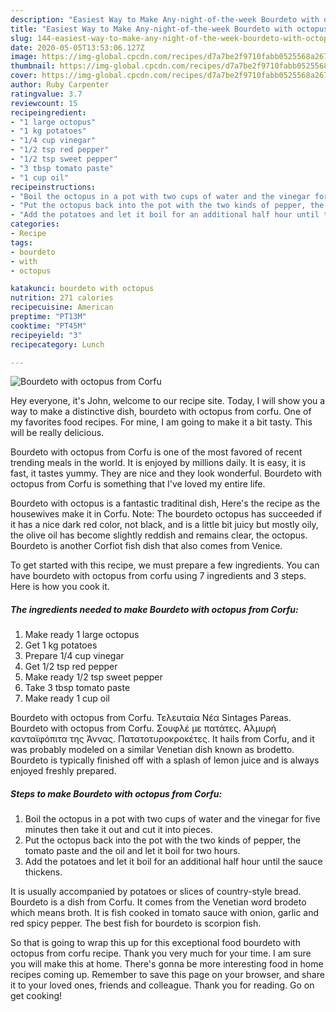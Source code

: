 ```yaml
---
description: "Easiest Way to Make Any-night-of-the-week Bourdeto with octopus from Corfu"
title: "Easiest Way to Make Any-night-of-the-week Bourdeto with octopus from Corfu"
slug: 144-easiest-way-to-make-any-night-of-the-week-bourdeto-with-octopus-from-corfu
date: 2020-05-05T13:53:06.127Z
image: https://img-global.cpcdn.com/recipes/d7a7be2f9710fabb0525568a2677e412/751x532cq70/bourdeto-with-octopus-from-corfu-recipe-main-photo.jpg
thumbnail: https://img-global.cpcdn.com/recipes/d7a7be2f9710fabb0525568a2677e412/751x532cq70/bourdeto-with-octopus-from-corfu-recipe-main-photo.jpg
cover: https://img-global.cpcdn.com/recipes/d7a7be2f9710fabb0525568a2677e412/751x532cq70/bourdeto-with-octopus-from-corfu-recipe-main-photo.jpg
author: Ruby Carpenter
ratingvalue: 3.7
reviewcount: 15
recipeingredient:
- "1 large octopus"
- "1 kg potatoes"
- "1/4 cup vinegar"
- "1/2 tsp red pepper"
- "1/2 tsp sweet pepper"
- "3 tbsp tomato paste"
- "1 cup oil"
recipeinstructions:
- "Boil the octopus in a pot with two cups of water and the vinegar for five minutes then take it out and cut it into pieces."
- "Put the octopus back into the pot with the two kinds of pepper, the tomato paste and the oil and let it boil for two hours."
- "Add the potatoes and let it boil for an additional half hour until the sauce thickens."
categories:
- Recipe
tags:
- bourdeto
- with
- octopus

katakunci: bourdeto with octopus 
nutrition: 271 calories
recipecuisine: American
preptime: "PT13M"
cooktime: "PT45M"
recipeyield: "3"
recipecategory: Lunch

---
```



![Bourdeto with octopus from Corfu](https://img-global.cpcdn.com/recipes/d7a7be2f9710fabb0525568a2677e412/751x532cq70/bourdeto-with-octopus-from-corfu-recipe-main-photo.jpg)

Hey everyone, it's John, welcome to our recipe site. Today, I will show you a way to make a distinctive dish, bourdeto with octopus from corfu. One of my favorites food recipes. For mine, I am going to make it a bit tasty. This will be really delicious.

Bourdeto with octopus from Corfu is one of the most favored of recent trending meals in the world. It is enjoyed by millions daily. It is easy, it is fast, it tastes yummy. They are nice and they look wonderful. Bourdeto with octopus from Corfu is something that I've loved my entire life.

Bourdeto with octopus is a fantastic traditinal dish, Here&#39;s the recipe as the housewives make it in Corfu. Note: The bourdeto octopus has succeeded if it has a nice dark red color, not black, and is a little bit juicy but mostly oily, the olive oil has become slightly reddish and remains clear, the octopus. Bourdeto is another Corfiot fish dish that also comes from Venice.


To get started with this recipe, we must prepare a few ingredients. You can have bourdeto with octopus from corfu using 7 ingredients and 3 steps. Here is how you cook it.

<!--inarticleads1-->

##### The ingredients needed to make Bourdeto with octopus from Corfu:

1. Make ready 1 large octopus
1. Get 1 kg potatoes
1. Prepare 1/4 cup vinegar
1. Get 1/2 tsp red pepper
1. Make ready 1/2 tsp sweet pepper
1. Take 3 tbsp tomato paste
1. Make ready 1 cup oil


Bourdeto with octopus from Corfu. Τελευταία Νέα Sintages Pareas. Bourdeto with octopus from Corfu. Σουφλέ με πατάτες. Αλμυρή κανταϊφόπιτα της Άννας. Πατατοτυροκροκέτες. It hails from Corfu, and it was probably modeled on a similar Venetian dish known as brodetto. Bourdeto is typically finished off with a splash of lemon juice and is always enjoyed freshly prepared. 

<!--inarticleads2-->

##### Steps to make Bourdeto with octopus from Corfu:

1. Boil the octopus in a pot with two cups of water and the vinegar for five minutes then take it out and cut it into pieces.
1. Put the octopus back into the pot with the two kinds of pepper, the tomato paste and the oil and let it boil for two hours.
1. Add the potatoes and let it boil for an additional half hour until the sauce thickens.


It is usually accompanied by potatoes or slices of country-style bread. Bourdeto is a dish from Corfu. It comes from the Venetian word brodeto which means broth. It is fish cooked in tomato sauce with onion, garlic and red spicy pepper. The best fish for bourdeto is scorpion fish. 

So that is going to wrap this up for this exceptional food bourdeto with octopus from corfu recipe. Thank you very much for your time. I am sure you will make this at home. There's gonna be more interesting food in home recipes coming up. Remember to save this page on your browser, and share it to your loved ones, friends and colleague. Thank you for reading. Go on get cooking!
